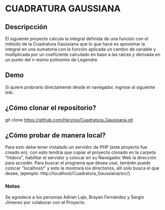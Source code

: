 # CUADRATURA GAUSSIANA

## Descripcción
El siguiente proyecto calcula la integral definida de una función con el método de la Cuadratura Gaussiana que lo que hace es aproximar la integral en una sumatoria con la función aplicada un cambio de variable y multiplicada por un coeficiente calculado en base a las raíces y derivada en un punto del n-ésimo polinomio de Legendre.

## Demo
Si quiere probrarlo directamente desde el navegador, ingrese al siguiente link: 

## ¿Cómo clonar el repositorio?
git clone https://github.com/Herziox/Cuadratura_Gaussiana.git

## ¿Cómo probar de manera local?
Para esto debe tener instalado un servidor de PHP (este proyecto fue creado en), con esto tendría que copiar el proyecto clonado en la carpeta "htdocs", habilitar el servidor y colocar en su Navegador Web la dirección para acceder. Para buscar el programa que desea usar, también puede colocar "localhost/" y esto le mostrará los directorios, allí solo busca el que desee, (ejemplo: http://localhost/Cuadratura_Gaussiana/src/).

### Notas
Se agradece a los personas Adrian Laje, Brayan Fernández y Sergio Jímenez por colaborar con el Proyecto.
